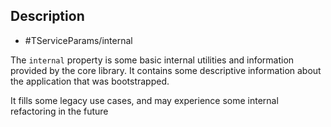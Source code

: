 ## Description

- #TServiceParams/internal

The `internal` property is some basic internal utilities and information provided by the core library. It contains some descriptive information about the application that was bootstrapped.

It fills some legacy use cases, and may experience some internal refactoring in the future